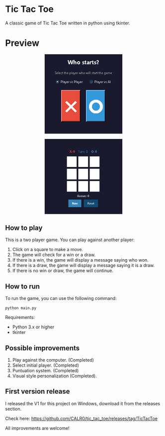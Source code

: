 # Tic Tac Toe

A classic game of Tic Tac Toe written in python using tkinter.

# Preview

<p align="center">
  <img src="public/demo1.png" alt="Demo 1" width="250"/>
</p>
<p align="center">
  <img src="public/demo2.png" alt="Demo 2" width="250"/>
</p>

## How to play

This is a two player game. You can play against another player:

1. Click on a square to make a move.
2. The game will check for a win or a draw.
3. If there is a win, the game will display a message saying who won.
4. If there is a draw, the game will display a message saying it is a draw.
5. If there is no win or draw, the game will continue.

## How to run

To run the game, you can use the following command:

```
python main.py
```

Requirements:

- Python 3.x or higher
- tkinter

## Possible improvements

1. Play against the computer. (Completed)
2. Select initial player. (Completed)
3. Puntuation system. (Completed)
4. Visual style personalization (Completed).

## First version release

I released the V1 for this project on Windows, download it from the releases section.

Check here: https://github.com/CALR0/tic_tac_toe/releases/tag/TicTacToe

All improvements are welcome!

